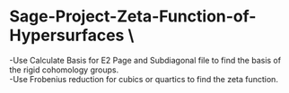 # Sage-Project-Zeta-Function-of-Hypersurfaces \
-Use Calculate Basis for E2 Page and Subdiagonal file to find the basis of the rigid cohomology groups. \
-Use Frobenius reduction for cubics or quartics to find the zeta function.
